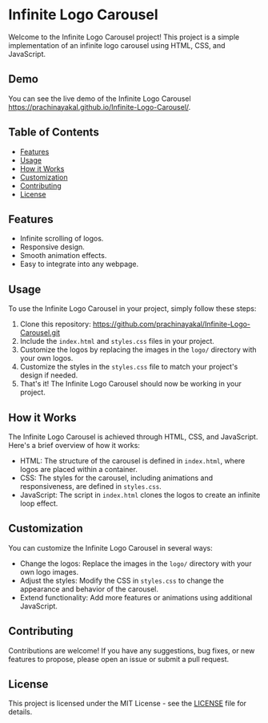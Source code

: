 # Infinite Logo Carousel

Welcome to the Infinite Logo Carousel project! This project is a simple implementation of an infinite logo carousel using HTML, CSS, and JavaScript.

## Demo

You can see the live demo of the Infinite Logo Carousel https://prachinayakal.github.io/Infinite-Logo-Carousel/.

## Table of Contents

- [Features](#features)
- [Usage](#usage)
- [How it Works](#how-it-works)
- [Customization](#customization)
- [Contributing](#contributing)
- [License](#license)

## Features

- Infinite scrolling of logos.
- Responsive design.
- Smooth animation effects.
- Easy to integrate into any webpage.

## Usage

To use the Infinite Logo Carousel in your project, simply follow these steps:

1. Clone this repository: https://github.com/prachinayakal/Infinite-Logo-Carousel.git
2. Include the `index.html` and `styles.css` files in your project.
3. Customize the logos by replacing the images in the `logo/` directory with your own logos.
4. Customize the styles in the `styles.css` file to match your project's design if needed.
5. That's it! The Infinite Logo Carousel should now be working in your project.

## How it Works

The Infinite Logo Carousel is achieved through HTML, CSS, and JavaScript. Here's a brief overview of how it works:

- HTML: The structure of the carousel is defined in `index.html`, where logos are placed within a container.
- CSS: The styles for the carousel, including animations and responsiveness, are defined in `styles.css`.
- JavaScript: The script in `index.html` clones the logos to create an infinite loop effect.

## Customization

You can customize the Infinite Logo Carousel in several ways:

- Change the logos: Replace the images in the `logo/` directory with your own logo images.
- Adjust the styles: Modify the CSS in `styles.css` to change the appearance and behavior of the carousel.
- Extend functionality: Add more features or animations using additional JavaScript.

## Contributing

Contributions are welcome! If you have any suggestions, bug fixes, or new features to propose, please open an issue or submit a pull request.

## License

This project is licensed under the MIT License - see the [LICENSE](LICENSE) file for details.
